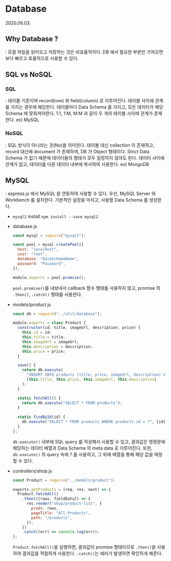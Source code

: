 # Database

2020.06.03.



## Why Database ?

: 로컬 파일을 읽어오고 저장하는 것은 비효율적이다.
DB 에서 필요한 부분만 가져오면 보다 빠르고 효율적으로 사용할 수 있다.



## SQL vs NoSQL

### SQL

: 테이블 기준이며 record(row) 와 field(column) 로 이루어진다.
테이블 사이에 관계를 가지는 경우에 해당한다.
테이블마다 Data Schema 를 가지고, 모든 데이터가 해당 Schema 에 맞춰져야한다.
1:1, 1:M, M:M 과 같이 두 개의 테이블 사이에 관계가 존재한다.
ex) MySQL



### NoSQL

: SQL 방식이 아니라는 것(No)을 의미한다.
테이블 대신 collection 이 존재하고, record 대신에 document 가 존재하며, DB 가 Object 형태이다.
Strict Data Schema 가 없기 때문에 데이터들의 형태가 모두 일정하지 않아도 된다.
데이터 사이에 관계가 없고, 데이터를 다른 데이터 내부에 복사하여 사용한다.
ex) MongoDB



## MySQL

: express.js 에서 MySQL 을 연동하여 사용할 수 있다.
우선, MySQL Server 와 Workbench 를 설치한다.
기본적인 설정을 마치고, 사용할 Data Schema 를 생성한다.

- `mysql2` install
  `npm install --save mysql2`

- database.js

  ```javascript
  const mysql = require("mysql2");
  
  const pool = mysql.createPool({
    host: "localhost",
    user: "root",
    database: "DataSchemaName",
    password: "Password",
  });
  
  module.exports = pool.promise();
  ```

  `pool.promise()`를 내보내서 callback 함수 형태를 사용하지 않고, promise 의 `.then()`, `.catch()` 형태를 사용한다.

- models/product.js

  ```javascript
  const db = require("../util/database");
  
  module.exports = class Product {
    constructor(id, title, imageUrl, description, price) {
      this.id = id;
      this.title = title;
      this.imageUrl = imageUrl;
      this.description = description;
      this.price = price;
    }
  
    save() {
      return db.execute(
        "INSERT INTO products (title, price, imageUrl, description) VALUES (?, ?, ?, ?)",
        [this.title, this.price, this.imageUrl, this.description]
      );
    }
  
    static fetchAll() {
      return db.execute("SELECT * FROM products");
    }
    
    static findById(id) {
      db.execute("SELECT * FROM products WHERE products.id = ?", [id]);
    }
  };
  ```

  `db.execute()` 내부에 SQL query 를 작성해서 사용할 수 있고, 결과값은 명령문에 해당하는 데이터 배열과 Data Schema 의 meta data 로 이루어진다.
  또한, `db.execute()` 의 query 속에 ? 를 사용하고, 그 뒤에 배열을 통해 해당 값을 매칭할 수 있다.

- controllers/shop.js

  ```javascript
  const Product = require("../models/product");
  
  exports.getProducts = (req, res, next) => {
    Product.fetchAll()
      .then(([rows, fieldData]) => {
        res.render("shop/product-list", {
          prods: rows,
          pageTitle: "All Products",
          path: "/products",
        });
      })
      .catch((err) => console.log(err));
  };
  ```

  `Product.fetchAll()`을 실행하면, 결과값이 promise 형태이므로 `.then()`을 사용하여 결과값을 적절하게 사용한다.
  `.catch()`는 에러가 발생하면 확인하게 해준다.